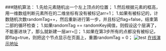 ###随机算法：
1.先给元素随机出一个左上顶点的位置；
1.然后根据元素的框高，用一维数组判断元素所在的二维坐标有没有被标记arr=1；
1.如果有被标记的，计数随机次数randomTag++，然后重新进行第一步，并且标记flag=false，结束第二部的循环检查；
1.如果randomTag == randomKey阀值，则假设这个层满了，不能塞进块了，那么就新建一层arr=[]；
1.如果在第3步所有的点都没有被标记，即flag=true，则把这个节点显示在页面上，重置randomTag = 0；
![test](http://www.google.com.hk/images/nav_logo95.png)
[在线演示地址](http://xiaoqiang.org/demo/random-position/random-position.html)
